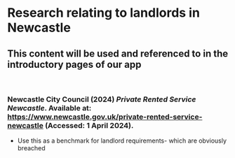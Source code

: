# Research relating to landlords in Newcastle
 ## This content will be used and referenced to in the introductory pages of our app
 <br>

 ### Newcastle City Council (2024) *Private Rented Service Newcastle*. Available at: https://www.newcastle.gov.uk/private-rented-service-newcastle (Accessed: 1 April 2024).
- Use this as a benchmark for landlord requirements- which are obviously breached

 
